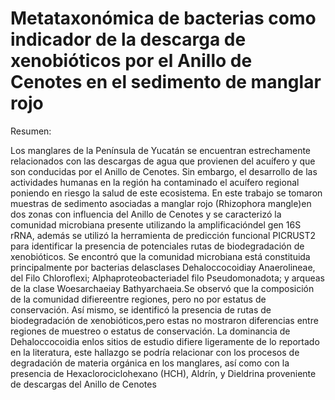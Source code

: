 # Metataxonómica de bacterias como indicador de la descarga de xenobióticos por el Anillo de Cenotes en el sedimento de manglar rojo

Resumen:

Los manglares de la Península de Yucatán se encuentran estrechamente relacionados con las descargas  de  agua  que  provienen  del  acuífero  y  que  son  conducidas  por  el  Anillo  de  Cenotes.  Sin embargo,  el desarrollo de las  actividades humanas en la región ha  contaminado el  acuífero regional poniendo  en  riesgo  la  salud  de  este  ecosistema.  En  este  trabajo  se  tomaron  muestras  de  sedimento asociadas a manglar rojo (Rhizophora mangle)en dos zonas con influencia del Anillo de Cenotes y se caracterizó la comunidad microbiana presente utilizando la amplificacióndel gen 16S rRNA, además se utilizó la herramienta de predicción funcional PICRUST2 para identificar la presencia de potenciales rutas de biodegradación  de xenobióticos. Se encontró que la comunidad microbiana está constituida principalmente  por bacterias delasclases Dehaloccocoidiay Anaerolineae,  del  Filo Chloroflexi; Alphaproteobacteriadel filo Pseudomonadota; y arqueas de la clase Woesarchaeiay Bathyarchaeia.Se  observó  que  la  composición  de  la  comunidad  difiereentre  regiones,  pero  no  por  estatus  de conservación. Así mismo, se identificó la presencia de rutas de biodegradación de xenobióticos,pero estas no mostraron diferencias entre regiones de muestreo o estatus de conservación. La dominancia de Dehaloccocoidia enlos  sitios  de  estudio  difiere  ligeramente  de  lo  reportado  en  la  literatura, este hallazgo se podría relacionar con los procesos de degradación de materia orgánica en los manglares, así  como  con  la  presencia  de Hexaclorociclohexano  (HCH),  Aldrín, y Dieldrina  proveniente  de descargas del Anillo de Cenotes

